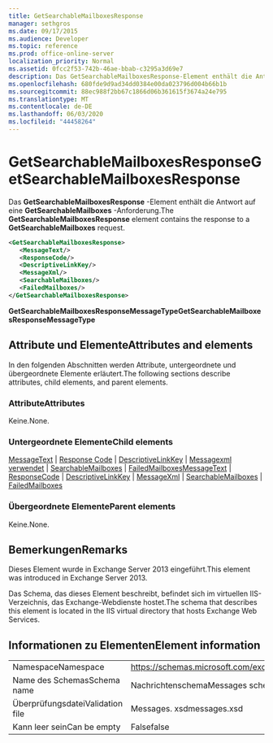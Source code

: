 ```yaml
---
title: GetSearchableMailboxesResponse
manager: sethgros
ms.date: 09/17/2015
ms.audience: Developer
ms.topic: reference
ms.prod: office-online-server
localization_priority: Normal
ms.assetid: 0fcc2f53-742b-46ae-bbab-c3295a3d69e7
description: Das GetSearchableMailboxesResponse-Element enthält die Antwort auf eine GetSearchableMailboxes-Anforderung.
ms.openlocfilehash: 680fde9d9ad34dd0384e00da023796d004b66b1b
ms.sourcegitcommit: 88ec988f2bb67c1866d06b361615f3674a24e795
ms.translationtype: MT
ms.contentlocale: de-DE
ms.lasthandoff: 06/03/2020
ms.locfileid: "44458264"
---
```

# <a name="getsearchablemailboxesresponse"></a><span data-ttu-id="86866-103">GetSearchableMailboxesResponse</span><span class="sxs-lookup"><span data-stu-id="86866-103">GetSearchableMailboxesResponse</span></span>

<span data-ttu-id="86866-104">Das **GetSearchableMailboxesResponse** -Element enthält die Antwort auf eine **GetSearchableMailboxes** -Anforderung.</span><span class="sxs-lookup"><span data-stu-id="86866-104">The **GetSearchableMailboxesResponse** element contains the response to a **GetSearchableMailboxes** request.</span></span> 
  
```XML
<GetSearchableMailboxesResponse>
   <MessageText/>
   <ResponseCode/>
   <DescriptiveLinkKey/>
   <MessageXml/>
   <SearchableMailboxes/>
   <FailedMailboxes/>
</GetSearchableMailboxesResponse>
```

 <span data-ttu-id="86866-105">**GetSearchableMailboxesResponseMessageType**</span><span class="sxs-lookup"><span data-stu-id="86866-105">**GetSearchableMailboxesResponseMessageType**</span></span>
## <a name="attributes-and-elements"></a><span data-ttu-id="86866-106">Attribute und Elemente</span><span class="sxs-lookup"><span data-stu-id="86866-106">Attributes and elements</span></span>

<span data-ttu-id="86866-107">In den folgenden Abschnitten werden Attribute, untergeordnete und übergeordnete Elemente erläutert.</span><span class="sxs-lookup"><span data-stu-id="86866-107">The following sections describe attributes, child elements, and parent elements.</span></span>
  
### <a name="attributes"></a><span data-ttu-id="86866-108">Attribute</span><span class="sxs-lookup"><span data-stu-id="86866-108">Attributes</span></span>

<span data-ttu-id="86866-109">Keine.</span><span class="sxs-lookup"><span data-stu-id="86866-109">None.</span></span>
  
### <a name="child-elements"></a><span data-ttu-id="86866-110">Untergeordnete Elemente</span><span class="sxs-lookup"><span data-stu-id="86866-110">Child elements</span></span>

<span data-ttu-id="86866-111">[MessageText](messagetext.md)  |  [Response Code](responsecode.md)  |  [DescriptiveLinkKey](descriptivelinkkey.md)  |  [Messagexml verwendet](messagexml.md)  |  [SearchableMailboxes](searchablemailboxes.md)  |  [FailedMailboxes](failedmailboxes.md)</span><span class="sxs-lookup"><span data-stu-id="86866-111">[MessageText](messagetext.md) | [ResponseCode](responsecode.md) | [DescriptiveLinkKey](descriptivelinkkey.md) | [MessageXml](messagexml.md) | [SearchableMailboxes](searchablemailboxes.md) | [FailedMailboxes](failedmailboxes.md)</span></span>
  
### <a name="parent-elements"></a><span data-ttu-id="86866-112">Übergeordnete Elemente</span><span class="sxs-lookup"><span data-stu-id="86866-112">Parent elements</span></span>

<span data-ttu-id="86866-113">Keine.</span><span class="sxs-lookup"><span data-stu-id="86866-113">None.</span></span>
  
## <a name="remarks"></a><span data-ttu-id="86866-114">Bemerkungen</span><span class="sxs-lookup"><span data-stu-id="86866-114">Remarks</span></span>

<span data-ttu-id="86866-115">Dieses Element wurde in Exchange Server 2013 eingeführt.</span><span class="sxs-lookup"><span data-stu-id="86866-115">This element was introduced in Exchange Server 2013.</span></span>
  
<span data-ttu-id="86866-116">Das Schema, das dieses Element beschreibt, befindet sich im virtuellen IIS-Verzeichnis, das Exchange-Webdienste hostet.</span><span class="sxs-lookup"><span data-stu-id="86866-116">The schema that describes this element is located in the IIS virtual directory that hosts Exchange Web Services.</span></span>
  
## <a name="element-information"></a><span data-ttu-id="86866-117">Informationen zu Elementen</span><span class="sxs-lookup"><span data-stu-id="86866-117">Element information</span></span>

|||
|:-----|:-----|
|<span data-ttu-id="86866-118">Namespace</span><span class="sxs-lookup"><span data-stu-id="86866-118">Namespace</span></span>  <br/> |https://schemas.microsoft.com/exchange/services/2006/messages  <br/> |
|<span data-ttu-id="86866-119">Name des Schemas</span><span class="sxs-lookup"><span data-stu-id="86866-119">Schema name</span></span>  <br/> |<span data-ttu-id="86866-120">Nachrichtenschema</span><span class="sxs-lookup"><span data-stu-id="86866-120">Messages schema</span></span>  <br/> |
|<span data-ttu-id="86866-121">Überprüfungsdatei</span><span class="sxs-lookup"><span data-stu-id="86866-121">Validation file</span></span>  <br/> |<span data-ttu-id="86866-122">Messages. xsd</span><span class="sxs-lookup"><span data-stu-id="86866-122">messages.xsd</span></span>  <br/> |
|<span data-ttu-id="86866-123">Kann leer sein</span><span class="sxs-lookup"><span data-stu-id="86866-123">Can be empty</span></span>  <br/> |<span data-ttu-id="86866-124">False</span><span class="sxs-lookup"><span data-stu-id="86866-124">false</span></span>  <br/> |
   

